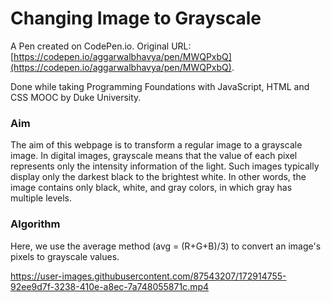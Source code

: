 # Changing Image to Grayscale

A Pen created on CodePen.io. Original URL: [https://codepen.io/aggarwalbhavya/pen/MWQPxbQ](https://codepen.io/aggarwalbhavya/pen/MWQPxbQ).

Done while taking Programming Foundations with JavaScript, HTML and CSS MOOC by Duke University. <br>
### Aim
The aim of this webpage is to transform a regular image to a grayscale image. In digital images, grayscale means that the value of each pixel represents only the intensity information of the light. Such images typically display only the darkest black to the brightest white. In other words, the image contains only black, white, and gray colors, in which gray has multiple levels.
<br>
### Algorithm
Here, we use the average method (avg = (R+G+B)/3) to convert an image's pixels to grayscale values.
<br>


https://user-images.githubusercontent.com/87543207/172914755-92ee9d7f-3238-410e-a8ec-7a748055871c.mp4

